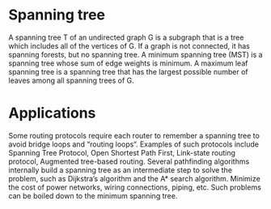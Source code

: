 # Spanning tree 

A spanning tree T of an undirected graph G is a subgraph that is a tree which includes all of the vertices of G. 
If a graph is not connected, it has spanning forests, but no spanning tree. 
A minimum spanning tree (MST) is a spanning tree whose sum of edge weights is minimum. 
A maximum leaf spanning tree is a spanning tree that has the largest possible number of leaves among all spanning trees of G.

# Applications

Some routing protocols require each router to remember a spanning tree to avoid bridge loops and “routing loops“. 
Examples of such protocols include Spanning Tree Protocol, Open Shortest Path First, Link-state routing protocol,
Augmented tree-based routing.
Several pathfinding algorithms internally build a spanning tree as an intermediate step to solve the problem, 
such as Dijkstra’s algorithm and the A* search algorithm.
Minimize the cost of power networks, wiring connections, piping, etc. Such problems can be boiled down to the minimum spanning tree.

